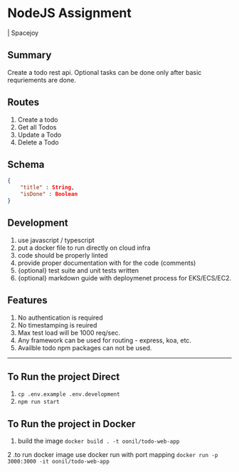 # NodeJS Assignment

| Spacejoy

## Summary

Create a todo rest api. Optional tasks can be done only after basic requriements are done.

## Routes

1. Create a todo
2. Get all Todos
3. Update a Todo
4. Delete a Todo

## Schema

```JSON
{
    "title" : String,
    "isDone" : Boolean
}

```

## Development

1. use javascript / typescript
2. put a docker file to run directly on cloud infra
3. code should be properly linted
4. provide proper documentation with for the code (comments)
5. {optional} test suite and unit tests written
6. {optional} markdown guide with deploymenet process for EKS/ECS/EC2.

## Features

1. No authentication is required
2. No timestamping is reuired
3. Max test load will be 1000 req/sec.
4. Any framework can be used for routing - express, koa, etc.
5. Availble todo npm packages can not be used.

---

## To Run the project Direct

1. `cp .env.example .env.development`
2. `npm run start`

## To Run the project in Docker

1. build the image
   `docker build . -t oonil/todo-web-app`

2 .to run docker image use docker run with port mapping
`docker run -p 3000:3000 -it oonil/todo-web-app`
